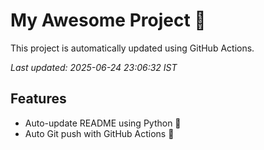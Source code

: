 # My Awesome Project 🚀

This project is automatically updated using GitHub Actions.

_Last updated: 2025-06-24 23:06:32 IST_

## Features
- Auto-update README using Python 🐍
- Auto Git push with GitHub Actions 🤖
